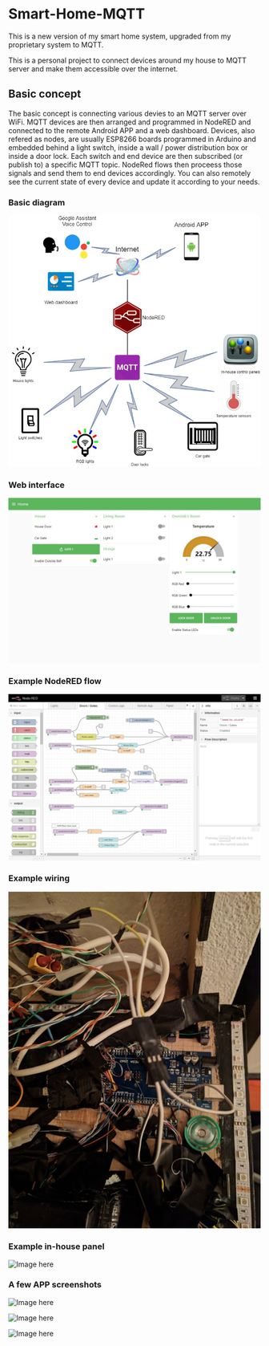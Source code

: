 # Smart-Home-MQTT

This is a new version of my smart home system, upgraded from my proprietary system to MQTT.


This is a personal project to connect devices around my house to MQTT server and make them accessible over the internet. 

## Basic concept
The basic concept is connecting various devies to an MQTT server over WiFi. MQTT devices are then arranged and programmed in NodeRED and connected to the remote Android APP and a web dashboard. Devices, also refered as nodes, are usually ESP8266 boards programmed in Arduino and embedded behind a light switch, inside a wall / power distribution box or inside a door lock. Each switch and end device are then subscribed (or publish to) a specific MQTT topic. NodeRed flows then proceess those signals and send them to end devices accordingly. You can also remotely see the current state of every device and update it according to your needs. 

### Basic diagram

![Image here](/docs/images/diagram-concept.jpg)





### Web interface

![Image here](/docs/images/nodered-dashboard.jpg)





### Example NodeRED flow

![Image here](/docs/images/nodered-flow.jpg)






### Example wiring

![Image here](/docs/images/electronics-1.jpg)





### Example in-house panel

![Image here](/docs/images/panel-1.jpg)




### A few APP screenshots

![Image here](/docs/images/app-4.jpg)



![Image here](/docs/images/app-5.jpg)



![Image here](/docs/images/app-1.jpg)





